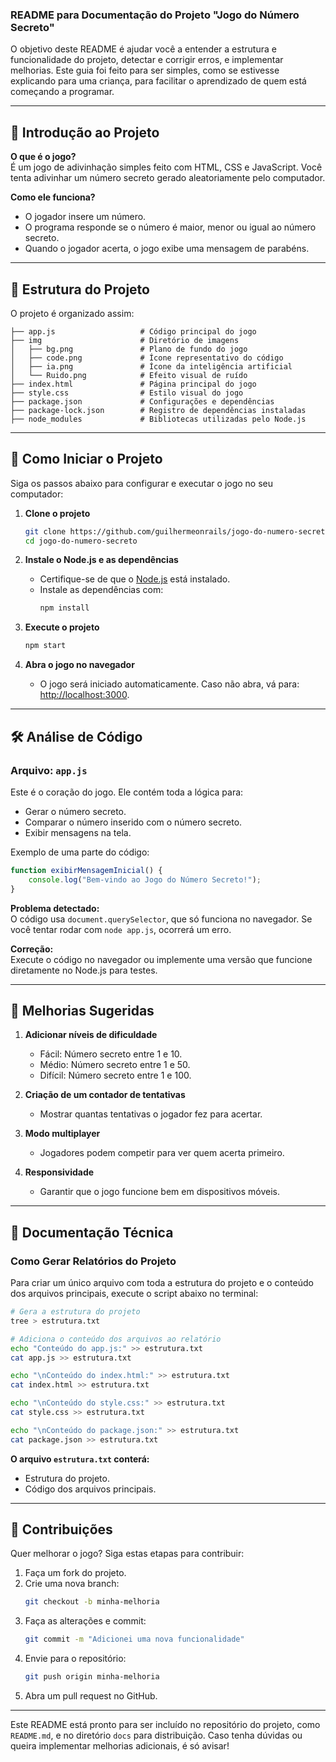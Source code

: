 ### README para Documentação do Projeto "Jogo do Número Secreto"

O objetivo deste README é ajudar você a entender a estrutura e funcionalidade do projeto, detectar e corrigir erros, e implementar melhorias. Este guia foi feito para ser simples, como se estivesse explicando para uma criança, para facilitar o aprendizado de quem está começando a programar.

---

## 📖 Introdução ao Projeto

**O que é o jogo?**  
É um jogo de adivinhação simples feito com HTML, CSS e JavaScript. Você tenta adivinhar um número secreto gerado aleatoriamente pelo computador.

**Como ele funciona?**  
- O jogador insere um número.
- O programa responde se o número é maior, menor ou igual ao número secreto.
- Quando o jogador acerta, o jogo exibe uma mensagem de parabéns.

---

## 📂 Estrutura do Projeto

O projeto é organizado assim:

```
├── app.js                   # Código principal do jogo
├── img                      # Diretório de imagens
│   ├── bg.png               # Plano de fundo do jogo
│   ├── code.png             # Ícone representativo do código
│   ├── ia.png               # Ícone da inteligência artificial
│   └── Ruido.png            # Efeito visual de ruído
├── index.html               # Página principal do jogo
├── style.css                # Estilo visual do jogo
├── package.json             # Configurações e dependências
├── package-lock.json        # Registro de dependências instaladas
├── node_modules             # Bibliotecas utilizadas pelo Node.js
```

---

## 🚀 Como Iniciar o Projeto

Siga os passos abaixo para configurar e executar o jogo no seu computador:

1. **Clone o projeto**
   ```bash
   git clone https://github.com/guilhermeonrails/jogo-do-numero-secreto.git
   cd jogo-do-numero-secreto
   ```

2. **Instale o Node.js e as dependências**
   - Certifique-se de que o [Node.js](https://nodejs.org) está instalado.
   - Instale as dependências com:
     ```bash
     npm install
     ```

3. **Execute o projeto**
   ```bash
   npm start
   ```

4. **Abra o jogo no navegador**
   - O jogo será iniciado automaticamente. Caso não abra, vá para: [http://localhost:3000](http://localhost:3000).

---

## 🛠️ Análise de Código

### Arquivo: `app.js`

Este é o coração do jogo. Ele contém toda a lógica para:
- Gerar o número secreto.
- Comparar o número inserido com o número secreto.
- Exibir mensagens na tela.

Exemplo de uma parte do código:
```javascript
function exibirMensagemInicial() {
    console.log("Bem-vindo ao Jogo do Número Secreto!");
}
```

**Problema detectado:**  
O código usa `document.querySelector`, que só funciona no navegador. Se você tentar rodar com `node app.js`, ocorrerá um erro.

**Correção:**  
Execute o código no navegador ou implemente uma versão que funcione diretamente no Node.js para testes.

---

## 🌟 Melhorias Sugeridas

1. **Adicionar níveis de dificuldade**
   - Fácil: Número secreto entre 1 e 10.
   - Médio: Número secreto entre 1 e 50.
   - Difícil: Número secreto entre 1 e 100.

2. **Criação de um contador de tentativas**
   - Mostrar quantas tentativas o jogador fez para acertar.

3. **Modo multiplayer**
   - Jogadores podem competir para ver quem acerta primeiro.

4. **Responsividade**
   - Garantir que o jogo funcione bem em dispositivos móveis.

---

## 📜 Documentação Técnica

### Como Gerar Relatórios do Projeto

Para criar um único arquivo com toda a estrutura do projeto e o conteúdo dos arquivos principais, execute o script abaixo no terminal:

```bash
# Gera a estrutura do projeto
tree > estrutura.txt

# Adiciona o conteúdo dos arquivos ao relatório
echo "Conteúdo do app.js:" >> estrutura.txt
cat app.js >> estrutura.txt

echo "\nConteúdo do index.html:" >> estrutura.txt
cat index.html >> estrutura.txt

echo "\nConteúdo do style.css:" >> estrutura.txt
cat style.css >> estrutura.txt

echo "\nConteúdo do package.json:" >> estrutura.txt
cat package.json >> estrutura.txt
```

**O arquivo `estrutura.txt` conterá:**
- Estrutura do projeto.
- Código dos arquivos principais.

---

## 📝 Contribuições

Quer melhorar o jogo? Siga estas etapas para contribuir:
1. Faça um fork do projeto.
2. Crie uma nova branch:
   ```bash
   git checkout -b minha-melhoria
   ```
3. Faça as alterações e commit:
   ```bash
   git commit -m "Adicionei uma nova funcionalidade"
   ```
4. Envie para o repositório:
   ```bash
   git push origin minha-melhoria
   ```
5. Abra um pull request no GitHub.

---

Este README está pronto para ser incluído no repositório do projeto, como `README.md`, e no diretório `docs` para distribuição. Caso tenha dúvidas ou queira implementar melhorias adicionais, é só avisar!
